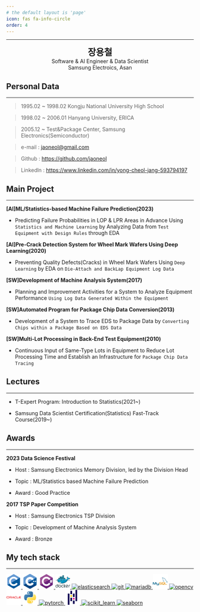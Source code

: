 ```yaml
---
# the default layout is 'page'
icon: fas fa-info-circle
order: 4
---
```


<!--author-->
* * *
<center>
<span style=
"font-size:170%;
font-weight:bold">
장용철
</span>
</center>
<center>Software & AI Engineer & Data Scientist</center>
<center>Samsung Electroics, Asan</center>


## Personal Data
---
> 1995.02 ~ 1998.02 Kongju National University High School

> 1998.02 ~ 2006.01 Hanyang University, ERICA

> 2005.12 ~ Test&Package Center, Samsung Electronics(Semiconductor)

> e-mail : jaoneol@gmail.com

> Github : <a href="https://github.com/jaoneol">https://github.com/jaoneol</a>

> Linkedln : <a href="https://www.linkedin.com/in/yong-cheol-jang-593794197">https://www.linkedin.com/in/yong-cheol-jang-593794197</a>


## Main Project
---

**[AI]ML/Statistics-based Machine Failure Prediction(2023)**

- Predicting Failure Probabilities in LOP & LPR Areas in Advance Using `Statistics and Machine Learning` by Analyzing Data from `Test Equipment with Design Rules` through EDA

**[AI]Pre-Crack Detection System for Wheel Mark Wafers Using Deep Learning(2020)**

- Preventing Quality Defects(Cracks) in Wheel Mark Wafers Using `Deep Learning` by EDA on `Die-Attach and BackLap Equipment Log Data`

**[SW]Development of Machine Analysis System(2017)**

- Planning and Improvement Activities for a System to Analyze Equipment Performance `Using Log Data Generated Within the Equipment`

**[SW]Automated Program for Package Chip Data Conversion(2013)**

- Development of a System to Trace EDS to Package Data by `Converting Chips within a Package Based on EDS Data`

**[SW]Multi-Lot Processing in Back-End Test Equipment(2010)**

- Continuous Input of Same-Type Lots in Equipment to Reduce Lot Processing Time and Establish an Infrastructure for `Package Chip Data Tracing`



## Lectures
---

- T-Expert Program: Introduction to Statistics(2021~)

- Samsung Data Scientist Certification(Statistics) Fast-Track Course(2019~)



## Awards
---

**2023 Data Science Festival**

- Host : Samsung Electronics Memory Division, led by the Division Head

- Topic : ML/Statistics based Machine Failure Prediction

- Award : Good Practice

**2017 TSP Paper Competition**

- Host : Samsung Electronics TSP Division

- Topic : Development of Machine Analysis System

- Award : Bronze


## My tech stack
---
<div style="text-align: left;">
  <a href="https://www.cprogramming.com/" target="_blank" rel="noreferrer"> <img src="https://raw.githubusercontent.com/devicons/devicon/master/icons/c/c-original.svg" alt="c" width="40" height="40"/> </a> <a href="https://www.w3schools.com/cpp/" target="_blank" rel="noreferrer"> <img src="https://raw.githubusercontent.com/devicons/devicon/master/icons/cplusplus/cplusplus-original.svg" alt="cplusplus" width="40" height="40"/> </a> <a href="https://www.w3schools.com/cs/" target="_blank" rel="noreferrer"> <img src="https://raw.githubusercontent.com/devicons/devicon/master/icons/csharp/csharp-original.svg" alt="csharp" width="40" height="40"/> </a> <a href="https://www.docker.com/" target="_blank" rel="noreferrer"> <img src="https://raw.githubusercontent.com/devicons/devicon/master/icons/docker/docker-original-wordmark.svg" alt="docker" width="40" height="40"/> </a> <a href="https://www.elastic.co" target="_blank" rel="noreferrer"> <img src="https://www.vectorlogo.zone/logos/elastic/elastic-icon.svg" alt="elasticsearch" width="40" height="40"/> </a> <a href="https://git-scm.com/" target="_blank" rel="noreferrer"> <img src="https://www.vectorlogo.zone/logos/git-scm/git-scm-icon.svg" alt="git" width="40" height="40"/> </a> <a href="https://mariadb.org/" target="_blank" rel="noreferrer"> <img src="https://www.vectorlogo.zone/logos/mariadb/mariadb-icon.svg" alt="mariadb" width="40" height="40"/> </a> <a href="https://www.mysql.com/" target="_blank" rel="noreferrer"> <img src="https://raw.githubusercontent.com/devicons/devicon/master/icons/mysql/mysql-original-wordmark.svg" alt="mysql" width="40" height="40"/> </a> <a href="https://opencv.org/" target="_blank" rel="noreferrer"> <img src="https://www.vectorlogo.zone/logos/opencv/opencv-icon.svg" alt="opencv" width="40" height="40"/> </a> <a href="https://www.oracle.com/" target="_blank" rel="noreferrer"> <img src="https://raw.githubusercontent.com/devicons/devicon/master/icons/oracle/oracle-original.svg" alt="oracle" width="40" height="40"/> </a> <a href="https://www.python.org" target="_blank" rel="noreferrer"> <img src="https://raw.githubusercontent.com/devicons/devicon/master/icons/python/python-original.svg" alt="python" width="40" height="40"/> </a> <a href="https://pytorch.org/" target="_blank" rel="noreferrer"> <img src="https://www.vectorlogo.zone/logos/pytorch/pytorch-icon.svg" alt="pytorch" width="40" height="40"/> </a> <a href="https://pandas.pydata.org/" target="_blank" rel="noreferrer"> <img src="https://raw.githubusercontent.com/devicons/devicon/2ae2a900d2f041da66e950e4d48052658d850630/icons/pandas/pandas-original.svg" alt="pandas" width="40" height="40"/> </a> <a href="https://scikit-learn.org/" target="_blank" rel="noreferrer"> <img src="https://upload.wikimedia.org/wikipedia/commons/0/05/Scikit_learn_logo_small.svg" alt="scikit_learn" width="40" height="40"/> </a> <a href="https://seaborn.pydata.org/" target="_blank" rel="noreferrer"> <img src="https://seaborn.pydata.org/_images/logo-mark-lightbg.svg" alt="seaborn" width="40" height="40"/> </a>
</div>




